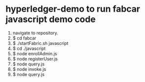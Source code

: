 # hyperledger-demo to run fabcar javascript demo code
1. navigate to repository.
2. $ cd fabcar
3. $ ./startFabric.sh javascript
4. $ cd ./javascript
5. $ node enrollAdmin.js
6. $ node registerUser.js
7. $ node query.js
8. $ node invoke.js
9. $ node query.js
